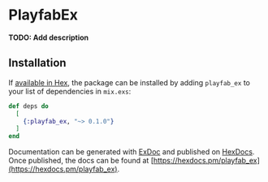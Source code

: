 # PlayfabEx

**TODO: Add description**

## Installation

If [available in Hex](https://hex.pm/docs/publish), the package can be installed
by adding `playfab_ex` to your list of dependencies in `mix.exs`:

```elixir
def deps do
  [
    {:playfab_ex, "~> 0.1.0"}
  ]
end
```

Documentation can be generated with [ExDoc](https://github.com/elixir-lang/ex_doc)
and published on [HexDocs](https://hexdocs.pm). Once published, the docs can
be found at [https://hexdocs.pm/playfab_ex](https://hexdocs.pm/playfab_ex).

